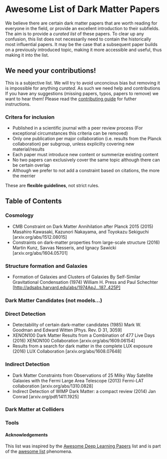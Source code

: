 # Awesome List of Dark Matter Papers

We believe there are certain dark matter papers that are worth reading for everyone in the field, or provide an excellent introduction to their subfields. 
The aim is to provide a *curated list* of these papers.
To clear up any confusion, this list does not necessarily need to contain the historically most influential papers. 
It may be the case that a subsequent paper builds on a previously introduced topic, making it more accessible and useful, thus making it into the list.

## We need your contributions!

This is a subjective list. We will try to avoid unconcious bias but removing it is impossible for anything *curated*.
As such we need help and contributions
If you have any suggestions (missing papers, typos, papers to remove) we want to hear them!
Please read the [contributing guide](https://github.com/sliem/awesome-dark-matter-papers/blob/master/contribute.md) for futher instructions.

### Critera for inclusion

- Published in a scientific journal with a peer review process (For exceptional circumstances this criteria can be removed)
- Only one publication per major collaboration (i.e. results from the Planck collaboration) per subgroup, unless explicilty covering new material/results
- Each paper must introduce new content or summerize existing content
- No two papers can exclusively cover the same topic although there can be certain overlap
- Although we prefer to not add a constraint based on citations, the more the merrier

These are **flexible guidelines**, not strict rules.

## Table of Contents

### Cosmology
- CMB Constraint on Dark Matter Annihilation after Planck 2015 (2015) Masahiro Kawasaki, Kazunori Nakayama, and Toyokazu Sekiguchi [arxiv.org/abs/1512.08015]
- Constraints on dark-matter properties from large-scale structure (2016) Martin Kunz, Savvas Nesseris, and Ignacy Sawicki [arxiv.org/abs/1604.05701]

### Structure formation and Galaxies
- Formation of Galaxies and Clusters of Galaxies By Self-Similar Gravitational Condensation (1974) William H. Press and Paul Schechter [http://adsabs.harvard.edu/abs/1974ApJ...187..425P]

### Dark Matter Candidates (not models...)

### Direct Detection
- Detectability of certain dark-matter candidates (1985) Mark W. Goodman and Edward Witten [Phys. Rev. D 31, 3059]
- XENON100 Dark Matter Results from a Combination of 477 Live Days (2016) XENON100 Collaboration [arxiv.org/abs/1609.06154]
- Results from a search for dark matter in the complete LUX exposure (2016) LUX Collaboration [arxiv.org/abs/1608.07648]

### Indirect Detection
- Dark Matter Constraints from Observations of 25 Milky Way Satellite Galaxies with the Fermi Large Area Telescope (2013) Fermi-LAT collaboration [arxiv.org/abs/1310.0828]
- Indirect Detection of WIMP Dark Matter: a compact review (2014) Jan Conrad [arxiv.org/pdf/1411.1925]

### Dark Matter at Colliders

### Tools

#### Acknowledgements

This list was inspired by the [Awesome Deep Learning Papers](https://github.com/terryum/awesome-deep-learning-papers) list and is part of the [awesome list](https://github.com/sindresorhus/awesome) phenomena.
